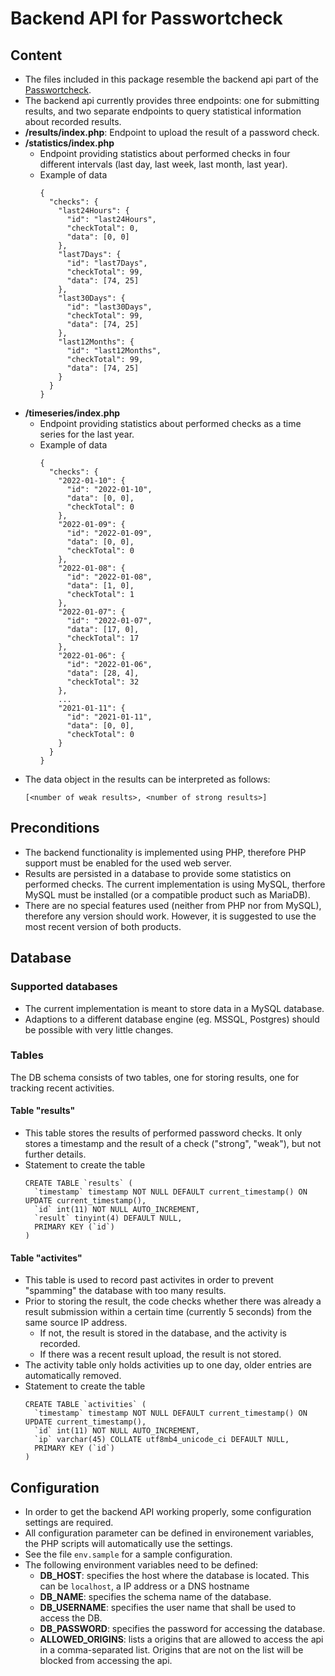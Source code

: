 # Backend API for Passwortcheck

## Content
- The files included in this package resemble the backend api part of the [Passwortcheck](https://github.com/cnlab-software-ag/passwortcheck).
- The backend api currently provides three endpoints: one for submitting results, and two separate endpoints to query statistical information about recorded results.
- **/results/index.php**: Endpoint to upload the result of a password check.
- **/statistics/index.php**
  - Endpoint providing statistics about performed checks in four different intervals (last day, last week, last month, last year).
  - Example of data
    ```
    {
      "checks": {
        "last24Hours": {
          "id": "last24Hours",
          "checkTotal": 0,
          "data": [0, 0]
        },
        "last7Days": {
          "id": "last7Days",
          "checkTotal": 99,
          "data": [74, 25]
        },
        "last30Days": {
          "id": "last30Days",
          "checkTotal": 99,
          "data": [74, 25]
        },
        "last12Months": {
          "id": "last12Months",
          "checkTotal": 99,
          "data": [74, 25]
        }
      }
    }
    ```
- **/timeseries/index.php**
  - Endpoint providing statistics about performed checks as a time series for the last year. 
  - Example of data
    ```
    {
      "checks": {
        "2022-01-10": {
          "id": "2022-01-10",
          "data": [0, 0],
          "checkTotal": 0
        },
        "2022-01-09": {
          "id": "2022-01-09",
          "data": [0, 0],
          "checkTotal": 0
        },
        "2022-01-08": {
          "id": "2022-01-08",
          "data": [1, 0],
          "checkTotal": 1
        },
        "2022-01-07": {
          "id": "2022-01-07",
          "data": [17, 0],
          "checkTotal": 17
        },
        "2022-01-06": {
          "id": "2022-01-06",
          "data": [28, 4],
          "checkTotal": 32
        },
        ...
        "2021-01-11": {
          "id": "2021-01-11",
          "data": [0, 0],
          "checkTotal": 0
        }
      }
    }
    ```
- The data object in the results can be interpreted as follows:
  ```
  [<number of weak results>, <number of strong results>]
  ```


## Preconditions
- The backend functionality is implemented using PHP, therefore PHP support must be enabled for the used web server.
- Results are persisted in a database to provide some statistics on performed checks. The current implementation is using MySQL, therfore MySQL must be installed (or a compatible product such as MariaDB).
- There are no special features used (neither from PHP nor from MySQL), therefore any version should work. However, it is suggested to use the most recent version of both products.


## Database

### Supported databases
- The current implementation is meant to store data in a MySQL database. 
- Adaptions to a different database engine (eg. MSSQL, Postgres) should be possible with very little changes.

### Tables
The DB schema consists of two tables, one for storing results, one for tracking recent activities.

#### Table "results"
- This table stores the results of performed password checks. It only stores a timestamp and the result of a check ("strong", "weak"), but not further details.
- Statement to create the table
  ```
  CREATE TABLE `results` (
    `timestamp` timestamp NOT NULL DEFAULT current_timestamp() ON UPDATE current_timestamp(),
    `id` int(11) NOT NULL AUTO_INCREMENT,
    `result` tinyint(4) DEFAULT NULL,
    PRIMARY KEY (`id`)
  )
  ```

#### Table "activites"
- This table is used to record past activites in order to prevent "spamming" the database with too many results.
- Prior to storing the result, the code checks whether there was already a result submission within a certain time (currently 5 seconds) from the same source IP address.
  - If not, the result is stored in the database, and the activity is recorded.
  - If there was a recent result upload, the result is not stored.
- The activity table only holds activities up to one day, older entries are automatically removed.
- Statement to create the table
  ```
  CREATE TABLE `activities` (
    `timestamp` timestamp NOT NULL DEFAULT current_timestamp() ON UPDATE current_timestamp(),
    `id` int(11) NOT NULL AUTO_INCREMENT,
    `ip` varchar(45) COLLATE utf8mb4_unicode_ci DEFAULT NULL,
    PRIMARY KEY (`id`)
  )
  ```


## Configuration
- In order to get the backend API working properly, some configuration settings are required.
- All configuration parameter can be defined in environement variables, the PHP scripts will automatically use the settings.
- See the file `env.sample` for a sample configuration.
- The following environment variables need to be defined:
  - **DB_HOST**: specifies the host where the database is located. This can be `localhost`, a IP address or a DNS hostname
  - **DB_NAME**: specifies the schema name of the database.
  - **DB_USERNAME**: specifies the user name that shall be used to access the DB.
  - **DB_PASSWORD**: specifies the password for accessing the database.
  - **ALLOWED_ORIGINS**: lists a origins that are allowed to access the api in a comma-separated list. Origins that are not on the list will be blocked from accessing the api.






